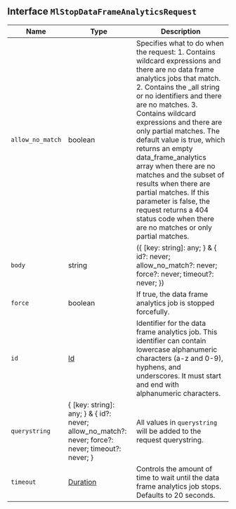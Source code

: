 ## Interface `MlStopDataFrameAnalyticsRequest`

| Name | Type | Description |
| - | - | - |
| `allow_no_match` | boolean | Specifies what to do when the request: 1. Contains wildcard expressions and there are no data frame analytics jobs that match. 2. Contains the _all string or no identifiers and there are no matches. 3. Contains wildcard expressions and there are only partial matches. The default value is true, which returns an empty data_frame_analytics array when there are no matches and the subset of results when there are partial matches. If this parameter is false, the request returns a 404 status code when there are no matches or only partial matches. |
| `body` | string | ({ [key: string]: any; } & { id?: never; allow_no_match?: never; force?: never; timeout?: never; }) | All values in `body` will be added to the request body. |
| `force` | boolean | If true, the data frame analytics job is stopped forcefully. |
| `id` | [Id](./Id.md) | Identifier for the data frame analytics job. This identifier can contain lowercase alphanumeric characters (a-z and 0-9), hyphens, and underscores. It must start and end with alphanumeric characters. |
| `querystring` | { [key: string]: any; } & { id?: never; allow_no_match?: never; force?: never; timeout?: never; } | All values in `querystring` will be added to the request querystring. |
| `timeout` | [Duration](./Duration.md) | Controls the amount of time to wait until the data frame analytics job stops. Defaults to 20 seconds. |
